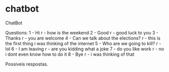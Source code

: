 # chatbot
ChatBot

Questions:
1 - Hi
r - how is the weekend
2 - Good
r - good luck to you
3 - Thanks
r - you are welcome
4 - Can we talk about the elections?
r - this is the first thing i was thinking of the internet
5 - Who are we going to kill?
r - lol
6 - I am leaving
r - are you kidding what a joke
7 - do you like work
r - no i dont even know how to do it
8 - Bye
r - i was thinking of that

Possíveis respostas.
